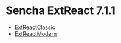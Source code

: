 # Sencha ExtReact 7.1.1

- [ExtReactClassic](https://github.com/sencha/ext-react/blob/ext-react-7.1.1/packages/ext-react-classic/README.md)
- [ExtReactModern](https://github.com/sencha/ext-react/blob/ext-react-7.1.1/packages/ext-react-modern/README.md)

